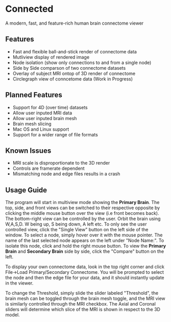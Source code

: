 # Connected
A modern, fast, and feature-rich human brain connectome viewer

## Features
* Fast and flexible ball-and-stick render of connectome data
* Mutliview display of rendered image
* Node isolation (show only connections to and from a single node)
* Side by Side comparson of two connectome datasets
* Overlay of subject MRI ontop of 3D render of connectome
* Circlegraph view of conncetome data (Work in Progress)

## Planned Features
* Support for 4D (over time) datasets
* Allow user inputed MRI data
* Allow user inputed brain mesh
* Brain mesh slicing
* Mac OS and Linux support
* Support for a wider range of file formats

## Known Issues
* MRI scale is disproportionate to the 3D render
* Controls are framerate dependent
* Mismatching node and edge files results in a crash

## Usage Guide
The program will start in multiview mode showing the **Primary Brain**. The top, side, and front views can be switched to their 
respective opposite by clicking the middle mouse button over the view (i.e front becomes back). The bottom-right view can be controlled by the user.
Orbit the brain using W,A,S,D. W being up, S being down, A left etc. To only see the user controlled view, click the "Single View" 
button on the left side of the window. To select a node, simply hover over it with the mouse pointer. The name of the last selected 
node appears on the left under "Node Name:". To isolate this node, click and hold the right mouse button. To view the **Primary Brain** 
and **Secondary Brain** side by side, click the "Compare" button on the left.

To display your own connectome data, look in the top right corner and click File->Load Primary/Secondary Connectome.
You will be prompted to select the node and then the edge file for your data, and it should instantly update in the viewer.

To change the Threshold, simply slide the slider labeled "Threshold", the brain mesh can be toggled through the brain mesh toggle, and 
the MRI view is similarly controlled through the MRI checkbox. The Axial and Coronal sliders will determine which slice of the MRI is shown
in respect to the 3D model.